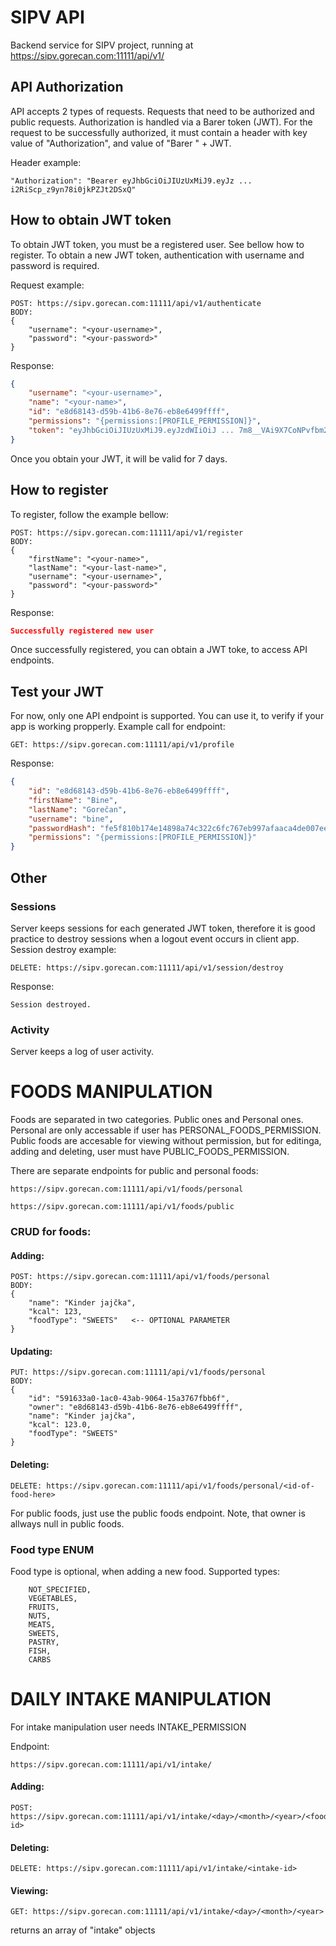 # SIPV API

Backend service for SIPV project, running at https://sipv.gorecan.com:11111/api/v1/

## API Authorization

API accepts 2 types of requests. Requests that need to be authorized and public requests. Authorization is handled via a Barer token (JWT). For the request to be successfully authorized, it must contain a header with key value of "Authorization", and value of "Barer " + JWT. 

Header example:

```
"Authorization": "Bearer eyJhbGciOiJIUzUxMiJ9.eyJz ... i2RiScp_z9yn78i0jkPZJt2DSxQ"
```

## How to obtain JWT token 

To obtain JWT token, you must be a registered user. See bellow how to register. To obtain a new JWT token, authentication with username and password is required.

Request example:
```
POST: https://sipv.gorecan.com:11111/api/v1/authenticate
BODY:
{
    "username": "<your-username>",
    "password": "<your-password>" 
}
```
Response:
```json
{
    "username": "<your-username>",
    "name": "<your-name>",
    "id": "e8d68143-d59b-41b6-8e76-eb8e6499ffff",
    "permissions": "{permissions:[PROFILE_PERMISSION]}",
    "token": "eyJhbGciOiJIUzUxMiJ9.eyJzdWIiOiJ ... 7m8__VAi9X7CoNPvfbm25UaRE_rh0frwdHGQ"
}
```
Once you obtain your JWT, it will be valid for 7 days.


## How to register

To register, follow the example bellow:

```
POST: https://sipv.gorecan.com:11111/api/v1/register
BODY:
{
    "firstName": "<your-name>",
    "lastName": "<your-last-name>",
    "username": "<your-username>",
    "password": "<your-password>"
}
```
Response:
```json
Successfully registered new user
```
Once successfully registered, you can obtain a JWT toke, to access API endpoints.


## Test your JWT

For now, only one API endpoint is supported. You can use it, to verify if your app is working propperly.
Example call for endpoint:
```
GET: https://sipv.gorecan.com:11111/api/v1/profile
```
Response:
```json
{
    "id": "e8d68143-d59b-41b6-8e76-eb8e6499ffff",
    "firstName": "Bine",
    "lastName": "Gorečan",
    "username": "bine",
    "passwordHash": "fe5f810b174e14898a74c322c6fc767eb997afaaca4de007ee4248d5a7066778",
    "permissions": "{permissions:[PROFILE_PERMISSION]}"
}
```


## Other

### Sessions
Server keeps sessions for each generated JWT token, therefore it is good practice to destroy sessions when a logout event occurs in client app.
Session destroy example:
```
DELETE: https://sipv.gorecan.com:11111/api/v1/session/destroy
```
Response:
```
Session destroyed.
```


### Activity
Server keeps a log of user activity.


# FOODS MANIPULATION
Foods are separated in two categories. Public ones and Personal ones. Personal are only accessable if user has PERSONAL_FOODS_PERMISSION. Public foods are accesable for viewing without permission, but for editinga, adding and deleting, user must have PUBLIC_FOODS_PERMISSION.

There are separate endpoints for public and personal foods:
```
https://sipv.gorecan.com:11111/api/v1/foods/personal
```
```
https://sipv.gorecan.com:11111/api/v1/foods/public
```

### CRUD for foods:

#### Adding:
```
POST: https://sipv.gorecan.com:11111/api/v1/foods/personal
BODY:
{
    "name": "Kinder jajčka",
    "kcal": 123,
    "foodType": "SWEETS"   <-- OPTIONAL PARAMETER
}
```

#### Updating:
```
PUT: https://sipv.gorecan.com:11111/api/v1/foods/personal
BODY:
{
    "id": "591633a0-1ac0-43ab-9064-15a3767fbb6f",
    "owner": "e8d68143-d59b-41b6-8e76-eb8e6499ffff",
    "name": "Kinder jajčka",
    "kcal": 123.0,
    "foodType": "SWEETS"
}
```

#### Deleting:
```
DELETE: https://sipv.gorecan.com:11111/api/v1/foods/personal/<id-of-food-here>
```

For public foods, just use the public foods endpoint. Note, that owner is allways null in public foods.

### Food type ENUM
Food type is optional, when adding a new food.
Supported types:
```
    NOT_SPECIFIED,
    VEGETABLES,
    FRUITS,
    NUTS,
    MEATS,
    SWEETS,
    PASTRY,
    FISH,
    CARBS
```


# DAILY INTAKE MANIPULATION
For intake manipulation user needs INTAKE_PERMISSION

Endpoint:
```
https://sipv.gorecan.com:11111/api/v1/intake/
```

#### Adding:
```
POST: https://sipv.gorecan.com:11111/api/v1/intake/<day>/<month>/<year>/<food-id>
```

#### Deleting:
```
DELETE: https://sipv.gorecan.com:11111/api/v1/intake/<intake-id>
```

#### Viewing:
```
GET: https://sipv.gorecan.com:11111/api/v1/intake/<day>/<month>/<year>
```
returns an array of "intake" objects